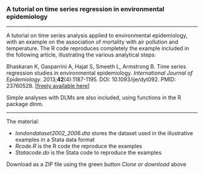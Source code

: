 
### A tutorial on time series regression in environmental epidemiology 

--------------------------------------------------------------------------------

A tutorial on time series analysis applied to environmental epidemiology, with an example on the association of mortality with air pollution and temperature. The R code reproduces completely the example included in the following article, illustrating the various analytical steps:

Bhaskaran K, Gasparrini A, Hajat S, Smeeth L, Armstrong B. Time series regression studies in environmental epidemiology. *International Journal of Epidemiology*. 2013;**42**(4):1187-1195. DOI: 10.1093/ije/dyt092. PMID: 23760528. [[freely available here](http://www.ag-myresearch.com/2013_bhaskaran_ije.html)]

Simple analyses with DLMs are also included, using functions in the R package dlnm.

--------------------------------------------------------------------------------

The material:

  * *londondataset2002_2006.dta* stores the dataset used in the illustrative examples in a Stata data format
  * *Rcode.R* is the R code the reproduce the examples
  * *Statacode.do* is the Stata code to reproduce the examples
  
Download as a ZIP file using the green button *Clone or download* above